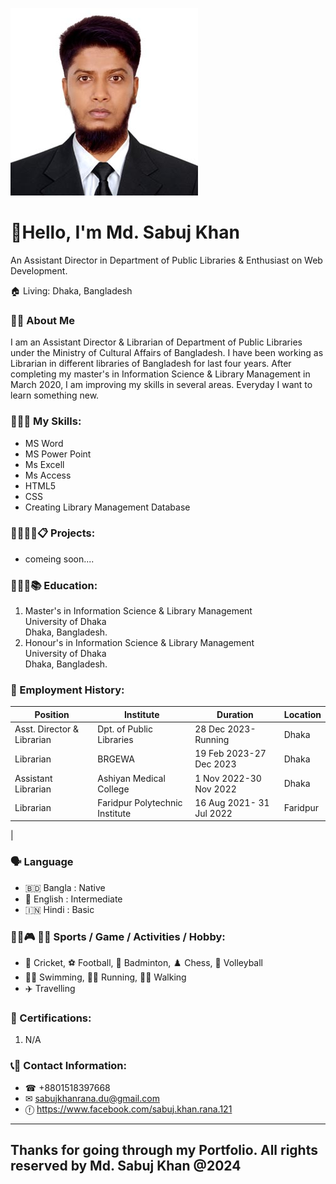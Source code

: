 ![picture of Sabuj Khan Rana](skr.jpg)

# 👋Hello, I'm Md. Sabuj Khan
An Assistant Director in Department of Public Libraries & Enthusiast on Web Development.

🏠   Living: Dhaka, Bangladesh

### 👨‍🏫   About Me
I am an Assistant Director & Librarian of Department of Public Libraries under the Ministry of Cultural Affairs of Bangladesh. I have been working as Librarian in different libraries of Bangladesh for last four years.  After completing my master's in Information Science & Library Management in March 2020, I am improving my skills in several areas. Everyday I want to learn something new.

### 👨🏽‍💻   My Skills:
- MS Word
- MS Power Point
- Ms Excell
- Ms Access
- HTML5
- CSS
- Creating Library Management Database

### 👩🏻‍💻💼📋   Projects:
- comeing soon....

### 👨🏻‍🎓📚   Education:
1. Master's in Information Science & Library Management<br>
University of Dhaka<br>
Dhaka, Bangladesh.
2. Honour's in Information Science & Library Management<br>
University of Dhaka<br>
Dhaka, Bangladesh.


### 💼   Employment History:
| Position | Institute | Duration | Location |
|----------|-----------|----------|----------|
| Asst. Director & Librarian | Dpt. of Public Libraries | 28 Dec 2023-Running | Dhaka |
| Librarian | BRGEWA | 19 Feb 2023-27 Dec 2023 | Dhaka |
| Assistant Librarian | Ashiyan Medical College | 1 Nov 2022-30 Nov 2022 | Dhaka |
| Librarian | Faridpur Polytechnic Institute | 16 Aug 2021- 31 Jul 2022 | Faridpur |
|




### 🗣 Language
- 🇧🇩 Bangla : Native
- 🏴󠁧󠁢󠁥󠁮󠁧󠁿 English : Intermediate
- 🇮🇳 Hindi : Basic


### 🏃🏻🎮 🤸🏼 Sports / Game / Activities / Hobby:
- 🏏 Cricket, ⚽ Football, 🏸 Badminton, ♟️ Chess, 🏐 Volleyball
- 🏊‍♂️ Swimming, 🏃‍♂️ Running, 🚶‍♂️ Walking
- ✈️ Travelling

### 🏅   Certifications:
1. N/A



### 📞📧   Contact Information:
- ☎ +8801518397668 <br>
- ✉ sabujkhanrana.du@gmail.com
- ⓕ https://www.facebook.com/sabuj.khan.rana.121


-----
Thanks for going through my Portfolio. All rights reserved by Md. Sabuj Khan @2024
-----
